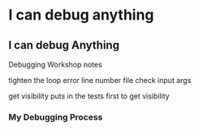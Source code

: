 # I can debug anything

## I can debug Anything

Debugging Workshop notes

tighten the loop
error line number file
check input args 

get visibility
puts in the tests first to get visibility




### My Debugging Process

